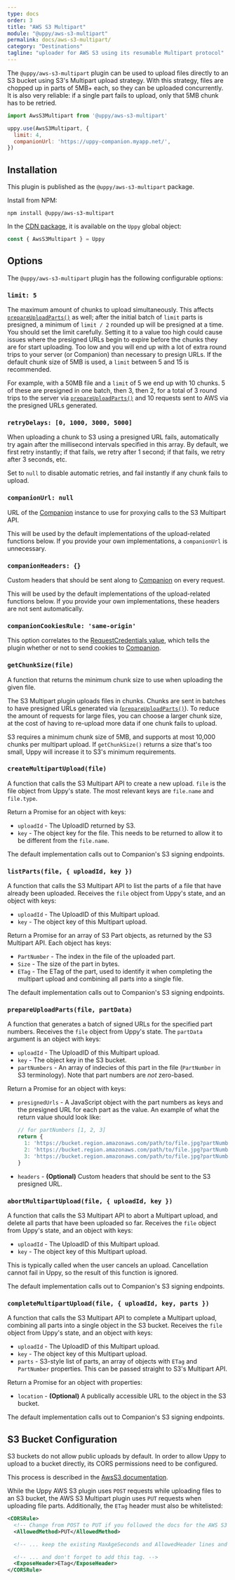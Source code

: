 ```yaml
---
type: docs
order: 3
title: "AWS S3 Multipart"
module: "@uppy/aws-s3-multipart"
permalink: docs/aws-s3-multipart/
category: "Destinations"
tagline: "uploader for AWS S3 using its resumable Multipart protocol"
---
```


The `@uppy/aws-s3-multipart` plugin can be used to upload files directly to an S3 bucket using S3's Multipart upload strategy. With this strategy, files are chopped up in parts of 5MB+ each, so they can be uploaded concurrently. It is also very reliable: if a single part fails to upload, only that 5MB chunk has to be retried.

```js
import AwsS3Multipart from '@uppy/aws-s3-multipart'

uppy.use(AwsS3Multipart, {
  limit: 4,
  companionUrl: 'https://uppy-companion.myapp.net/',
})
```

## Installation

This plugin is published as the `@uppy/aws-s3-multipart` package.

Install from NPM:

```shell
npm install @uppy/aws-s3-multipart
```

In the [CDN package](/docs/#With-a-script-tag), it is available on the `Uppy` global object:

```js
const { AwsS3Multipart } = Uppy
```

## Options

The `@uppy/aws-s3-multipart` plugin has the following configurable options:

### `limit: 5`

The maximum amount of chunks to upload simultaneously. This affects [`prepareUploadParts()`](#prepareUploadParts-file-partData) as well; after the initial batch of `limit` parts is presigned, a minimum of `limit / 2` rounded up will be presigned at a time. You should set the limit carefully. Setting it to a value too high could cause issues where the presigned URLs begin to expire before the chunks they are for start uploading. Too low and you will end up with a lot of extra round trips to your server (or Companion) than necessary to presign URLs. If the default chunk size of 5MB is used, a `limit` between 5 and 15 is recommended.

For example, with a 50MB file and a `limit` of 5 we end up with 10 chunks. 5 of these are presigned in one batch, then 3, then 2, for a total of 3 round trips to the server via [`prepareUploadParts()`](#prepareUploadParts-file-partData) and 10 requests sent to AWS via the presigned URLs generated.

### `retryDelays: [0, 1000, 3000, 5000]`

When uploading a chunk to S3 using a presigned URL fails, automatically try again after the millisecond intervals specified in this array. By default, we first retry instantly; if that fails, we retry after 1 second; if that fails, we retry after 3 seconds, etc.

Set to `null` to disable automatic retries, and fail instantly if any chunk fails to upload.

### `companionUrl: null`

URL of the [Companion](/docs/companion) instance to use for proxying calls to the S3 Multipart API.

This will be used by the default implementations of the upload-related functions below. If you provide your own implementations, a `companionUrl` is unnecessary.

### `companionHeaders: {}`

Custom headers that should be sent along to [Companion](/docs/companion) on every request.

This will be used by the default implementations of the upload-related functions below. If you provide your own implementations, these headers are not sent automatically.

### `companionCookiesRule: 'same-origin'`

This option correlates to the [RequestCredentials value](https://developer.mozilla.org/en-US/docs/Web/API/Request/credentials), which tells the plugin whether or not to send cookies to [Companion](/docs/companion).

### `getChunkSize(file)`

A function that returns the minimum chunk size to use when uploading the given file.

The S3 Multipart plugin uploads files in chunks. Chunks are sent in batches to have presigned URLs generated via ([`prepareUploadParts()`](#prepareUploadParts-file-partData)). To reduce the amount of requests for large files, you can choose a larger chunk size, at the cost of having to re-upload more data if one chunk fails to upload.

S3 requires a minimum chunk size of 5MB, and supports at most 10,000 chunks per multipart upload. If `getChunkSize()` returns a size that's too small, Uppy will increase it to S3's minimum requirements.

### `createMultipartUpload(file)`

A function that calls the S3 Multipart API to create a new upload. `file` is the file object from Uppy's state. The most relevant keys are `file.name` and `file.type`.

Return a Promise for an object with keys:

*   `uploadId` - The UploadID returned by S3.
*   `key` - The object key for the file. This needs to be returned to allow it to be different from the `file.name`.

The default implementation calls out to Companion's S3 signing endpoints.

### `listParts(file, { uploadId, key })`

A function that calls the S3 Multipart API to list the parts of a file that have already been uploaded. Receives the `file` object from Uppy's state, and an object with keys:

*   `uploadId` - The UploadID of this Multipart upload.
*   `key` - The object key of this Multipart upload.

Return a Promise for an array of S3 Part objects, as returned by the S3 Multipart API. Each object has keys:

*   `PartNumber` - The index in the file of the uploaded part.
*   `Size` - The size of the part in bytes.
*   `ETag` - The ETag of the part, used to identify it when completing the multipart upload and combining all parts into a single file.

The default implementation calls out to Companion's S3 signing endpoints.

### `prepareUploadParts(file, partData)`

A function that generates a batch of signed URLs for the specified part numbers. Receives the `file` object from Uppy's state. The `partData` argument is an object with keys:

*   `uploadId` - The UploadID of this Multipart upload.
*   `key` - The object key in the S3 bucket.
*   `partNumbers` - An array of indecies of this part in the file (`PartNumber` in S3 terminology). Note that part numbers are _not_ zero-based.

Return a Promise for an object with keys:

*   `presignedUrls` - A JavaScript object with the part numbers as keys and the presigned URL for each part as the value. An example of what the return value should look like:

    ```js
    // for partNumbers [1, 2, 3]
    return {
      1: 'https://bucket.region.amazonaws.com/path/to/file.jpg?partNumber=1&...',
      2: 'https://bucket.region.amazonaws.com/path/to/file.jpg?partNumber=2&...',
      3: 'https://bucket.region.amazonaws.com/path/to/file.jpg?partNumber=3&...',
    }
    ```
*   `headers` - **(Optional)** Custom headers that should be sent to the S3 presigned URL.

### `abortMultipartUpload(file, { uploadId, key })`

A function that calls the S3 Multipart API to abort a Multipart upload, and delete all parts that have been uploaded so far. Receives the `file` object from Uppy's state, and an object with keys:

*   `uploadId` - The UploadID of this Multipart upload.
*   `key` - The object key of this Multipart upload.

This is typically called when the user cancels an upload. Cancellation cannot fail in Uppy, so the result of this function is ignored.

The default implementation calls out to Companion's S3 signing endpoints.

### `completeMultipartUpload(file, { uploadId, key, parts })`

A function that calls the S3 Multipart API to complete a Multipart upload, combining all parts into a single object in the S3 bucket. Receives the `file` object from Uppy's state, and an object with keys:

*   `uploadId` - The UploadID of this Multipart upload.
*   `key` - The object key of this Multipart upload.
*   `parts` - S3-style list of parts, an array of objects with `ETag` and `PartNumber` properties. This can be passed straight to S3's Multipart API.

Return a Promise for an object with properties:

*   `location` - **(Optional)** A publically accessible URL to the object in the S3 bucket.

The default implementation calls out to Companion's S3 signing endpoints.

## S3 Bucket Configuration

S3 buckets do not allow public uploads by default.  In order to allow Uppy to upload to a bucket directly, its CORS permissions need to be configured.

This process is described in the [AwsS3 documentation](/docs/aws-s3/#S3-Bucket-configuration).

While the Uppy AWS S3 plugin uses `POST` requests while uploading files to an S3 bucket, the AWS S3 Multipart plugin uses `PUT` requests when uploading file parts. Additionally, the `ETag` header must also be whitelisted:

```xml
<CORSRule>
  <!-- Change from POST to PUT if you followed the docs for the AWS S3 plugin ... -->
  <AllowedMethod>PUT</AllowedMethod>

  <!-- ... keep the existing MaxAgeSeconds and AllowedHeader lines and your other stuff ... -->

  <!-- ... and don't forget to add this tag. -->
  <ExposeHeader>ETag</ExposeHeader>
</CORSRule>
```
